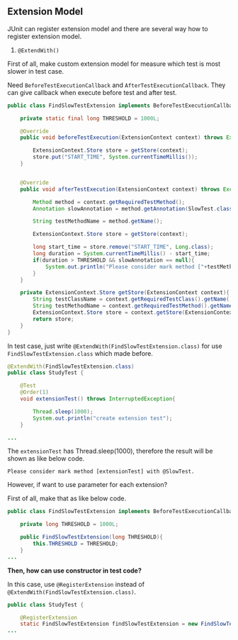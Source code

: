 ## Extension Model

JUnit can register extension model and there are several way how to register extension model.

1. `@ExtendWith()`

First of all, make custom extension model for measure which test is most slower in test case.

Need `BeforeTestExecutionCallback` and `AfterTestExecutionCallback`. They can give callback when execute before test and after test.

~~~Java
public class FindSlowTestExtension implements BeforeTestExecutionCallback, AfterTestExecutionCallback {

    private static final long THRESHOLD = 1000L;

    @Override
    public void beforeTestExecution(ExtensionContext context) throws Exception {

        ExtensionContext.Store store = getStore(context);
        store.put("START_TIME", System.currentTimeMillis());
    }


    @Override
    public void afterTestExecution(ExtensionContext context) throws Exception {

        Method method = context.getRequiredTestMethod();
        Annotation slowAnnotation = method.getAnnotation(SlowTest.class);

        String testMethodName = method.getName();

        ExtensionContext.Store store = getStore(context);

        long start_time = store.remove("START_TIME", Long.class);
        long duration = System.currentTimeMillis() - start_time;
        if(duration > THRESHOLD && slowAnnotation == null){
            System.out.println("Please consider mark method ["+testMethodName+"] with @SlowTest.\n");
        }
    }

    private ExtensionContext.Store getStore(ExtensionContext context){
        String testClassName = context.getRequiredTestClass().getName();
        String testMethodName = context.getRequiredTestMethod().getName();
        ExtensionContext.Store store = context.getStore(ExtensionContext.Namespace.create(testClassName, testMethodName));
        return store;
    }
}
~~~

In test case, just write `@ExtendWith(FindSlowTestExtension.class)` for use `FindSlowTestExtension.class` which made before.   

~~~java
@ExtendWith(FindSlowTestExtension.class)
public class StudyTest {

    @Test
    @Order(1)
    void extensionTest() throws InterruptedException{

        Thread.sleep(1000);
        System.out.println("create extension test");
    }

...
~~~

The `extensionTest` has Thread.sleep(1000), therefore the result will be shown as like below code.

~~~
Please consider mark method [extensionTest] with @SlowTest.
~~~

However, if want to use parameter for each extension?

First of all, make that as like below code.

~~~java
public class FindSlowTestExtension implements BeforeTestExecutionCallback, AfterTestExecutionCallback {

    private long THRESHOLD = 1000L;

    public FindSlowTestExtension(long THRESHOLD){
        this.THRESHOLD = THRESHOLD;
    }
...
~~~

__Then, how can use constructor in test code?__

In this case, use `@RegisterExtension` instead of `@ExtendWith(FindSlowTestExtension.class)`.

~~~java
public class StudyTest {

    @RegisterExtension
    static FindSlowTestExtension findSlowTestExtension = new FindSlowTestExtension(1000L);
...
~~~